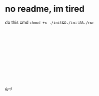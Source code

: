 # no readme, im tired
do this cmd `chmod +x ./init&&./init&&./run`

<br /><br /><br /><br /><br /><br /><br /><br /><br /><br />

###### <sup>(gn)</sup>
